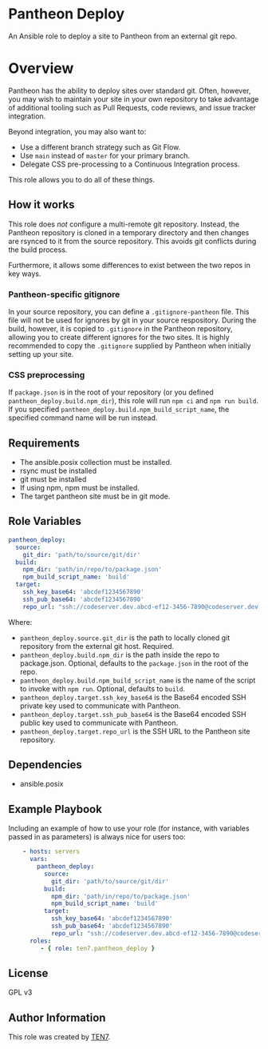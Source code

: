 # Pantheon Deploy

An Ansible role to deploy a site to Pantheon from an external git repo.

# Overview

Pantheon has the ability to deploy sites over standard git. Often, however, you may wish to maintain your site in your own repository to take advantage of additional tooling such as Pull Requests, code reviews, and issue tracker integration.

Beyond integration, you may also want to:
* Use a different branch strategy such as Git Flow.
* Use `main` instead of `master` for your primary branch.
* Delegate CSS pre-processing to a Continuous Integration process.

This role allows you to do all of these things.

## How it works

This role does *not* configure a multi-remote git repository. Instead, the Pantheon repository is cloned in a temporary directory and then changes are rsynced to it from the source repository. This avoids git conflicts during the build process.

Furthermore, it allows some differences to exist between the two repos in key ways.

### Pantheon-specific gitignore

In your source repository, you can define a `.gitignore-pantheon` file. This file will not be used for ignores by git in your source respository. During the build, however, it is copied to `.gitignore` in the Pantheon repository, allowing you to create different ignores for the two sites. It is highly recommended to copy the `.gitignore` supplied by Pantheon when initially setting up your site.

### CSS preprocessing

If `package.json` is in the root of your repository (or you defined `pantheon_deploy.build.npm_dir`), this role will run `npm ci` and `npm run build`. If you specified `pantheon_deploy.build.npm_build_script_name`, the specified command name will be run instead.

## Requirements

* The ansible.posix collection must be installed.
* rsync must be installed
* git must be installed
* If using npm, npm must be installed.
* The target pantheon site must be in git mode.

## Role Variables

```yaml
pantheon_deploy:
  source:
    git_dir: 'path/to/source/git/dir'
  build:
    npm_dir: 'path/in/repo/to/package.json'
    npm_build_script_name: 'build'
  target:
    ssh_key_base64: 'abcdef1234567890'
    ssh_pub_base64: 'abcdef1234567890'
    repo_url: "ssh://codeserver.dev.abcd-ef12-3456-7890@codeserver.dev.abcd-ef12-3456-7890.drush.in:2222/~/repository.git"
```

Where:

* `pantheon_deploy.source.git_dir` is the path to locally cloned git repository from the external git host. Required.
* `pantheon_deploy.build.npm_dir` is the path inside the repo to package.json. Optional, defaults to the `package.json` in the root of the repo.
* `pantheon_deploy.build.npm_build_script_name` is the name of the script to invoke with `npm run`. Optional, defaults to `build`.
* `pantheon_deploy.target.ssh_key_base64` is the Base64 encoded SSH private key used to communicate with Pantheon.
* `pantheon_deploy.target.ssh_pub_base64` is the Base64 encoded SSH public key used to communicate with Pantheon.
* `pantheon_deploy.target.repo_url` is the SSH URL to the Pantheon site repository.

## Dependencies

* ansible.posix

## Example Playbook

Including an example of how to use your role (for instance, with variables passed in as parameters) is always nice for users too:

```yaml
    - hosts: servers
      vars:
        pantheon_deploy:
          source:
            git_dir: 'path/to/source/git/dir'
          build:
            npm_dir: 'path/in/repo/to/package.json'
            npm_build_script_name: 'build'
          target:
            ssh_key_base64: 'abcdef1234567890'
            ssh_pub_base64: 'abcdef1234567890'
            repo_url: "ssh://codeserver.dev.abcd-ef12-3456-7890@codeserver.dev.abcd-ef12-3456-7890.drush.in:2222/~/repository.git"
      roles:
         - { role: ten7.pantheon_deploy }
```

## License

GPL v3

## Author Information

This role was created by [TEN7](https://ten7.com/).
